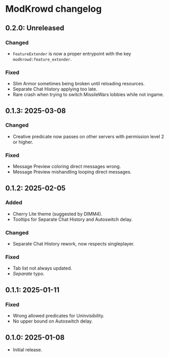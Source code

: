 # ModKrowd changelog

## 0.2.0: Unreleased

### Changed

- `FeatureExtender` is now a proper entrypoint with the key `modkrowd:feature_extender`.

### Fixed

- Slim Armor sometimes being broken until reloading resources.
- Separate Chat History applying too late.
- Rare crash when trying to switch MissileWars lobbies while not ingame.

## 0.1.3: 2025-03-08

### Changed

- Creative predicate now passes on other servers with permission level 2 or higher.

### Fixed

- Message Preview coloring direct messages wrong.
- Message Preview mishandling looping direct messages.

## 0.1.2: 2025-02-05

### Added

- Cherry Lite theme (suggested by DIMM4).
- Tooltips for Separate Chat History and Autoswitch delay.

### Changed

- Separate Chat History rework, now respects singleplayer.

### Fixed

- Tab list not always updated.
- *Separate* typo.

## 0.1.1: 2025-01-11

### Fixed

- Wrong allowed predicates for Uninvisibility.
- No upper bound on Autoswitch delay.

## 0.1.0: 2025-01-08

- Initial release.